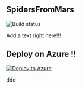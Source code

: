 ## SpidersFromMars

![Build status](http://win-kbjv8rpni24:8080/tfs/DefaultCollection/_apis/public/build/definitions/7460e9e9-10af-4c4d-8f9c-da2874a5040d/1/badge)

Add a text right here!!!

## Deploy on Azure  !!
 [![Deploy to Azure](https://azuredeploy.net/deploybutton.png)](https://azuredeploy.net/)  

ddd
